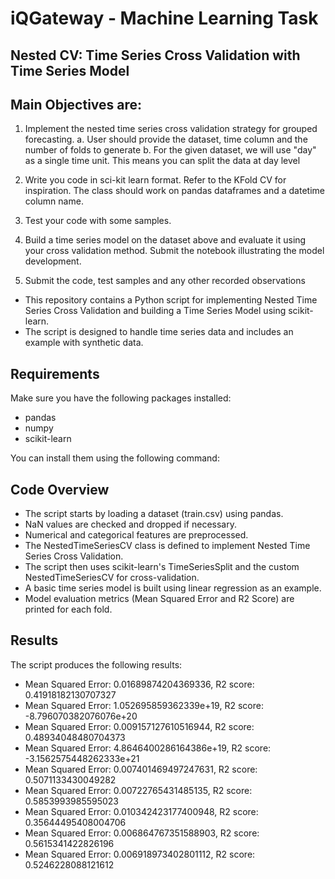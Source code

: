 # iQGateway - Machine Learning Task
## Nested CV: Time Series Cross Validation with Time Series Model
## Main Objectives are:
1. Implement the nested time series cross validation strategy for grouped forecasting.
    a. User should provide the dataset, time column and the number of folds to generate
    b. For the given dataset, we will use "day" as a single time unit. This means you can split the data at day level

2. Write you code in sci-kit learn format. Refer to the KFold CV for inspiration. The class should work on pandas dataframes and a datetime column name.

3. Test your code with some samples.

4. Build a time series model on the dataset above and evaluate it using your cross validation method. Submit the notebook illustrating the model development.

5. Submit the code, test samples and any other recorded observations

- This repository contains a Python script for implementing Nested Time Series Cross Validation and building a Time Series Model using scikit-learn. 
- The script is designed to handle time series data and includes an example with synthetic data.

## Requirements

Make sure you have the following packages installed:

- pandas
- numpy
- scikit-learn

You can install them using the following command:

## Code Overview
- The script starts by loading a dataset (train.csv) using pandas.
- NaN values are checked and dropped if necessary.
- Numerical and categorical features are preprocessed.
- The NestedTimeSeriesCV class is defined to implement Nested Time Series Cross Validation.
- The script then uses scikit-learn's TimeSeriesSplit and the custom NestedTimeSeriesCV for cross-validation.
- A basic time series model is built using linear regression as an example.
- Model evaluation metrics (Mean Squared Error and R2 Score) are printed for each fold.

## Results
The script produces the following results:
- Mean Squared Error: 0.01689874204369336, 	 R2 score: 0.41918182130707327
- Mean Squared Error: 1.052695859362339e+19, 	 R2 score: -8.796070382076076e+20
- Mean Squared Error: 0.009157127610516944, 	 R2 score: 0.48934048480704373
- Mean Squared Error: 4.8646400286164386e+19, 	 R2 score: -3.1562575448262333e+21
- Mean Squared Error: 0.007401469497247631, 	 R2 score: 0.5071133430049282
- Mean Squared Error: 0.00722765431485135, 	 R2 score: 0.5853993985595023
- Mean Squared Error: 0.010342423177400948, 	 R2 score: 0.35644495408004706
- Mean Squared Error: 0.006864767351588903, 	 R2 score: 0.5615341422826196
- Mean Squared Error: 0.006918973402801112, 	 R2 score: 0.5246228088121612

